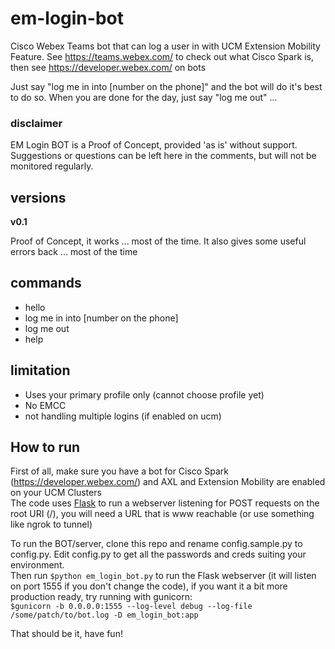 # em-login-bot

Cisco Webex Teams bot that can log a user in with UCM Extension Mobility 
Feature. See https://teams.webex.com/ to check out what Cisco Spark is, 
then see https://developer.webex.com/ on bots

Just say "log me in into [number on the phone]" and the bot will do it's best to do so.
When you are done for the day, just say "log me out" ...

### disclaimer
EM Login BOT is a Proof of Concept, provided 'as is' without support. 
Suggestions or questions can be left here in the comments, but will not be 
monitored regularly.

## versions
**v0.1**

Proof of Concept, it works ... most of the time. It also gives some useful 
errors back ... most of the time

## commands
- hello
- log me in into [number on the phone]
- log me out
- help

## limitation
- Uses your primary profile only (cannot choose profile yet)
- No EMCC
- not handling multiple logins (if enabled on ucm)

## How to run
First of all, make sure you have a bot for Cisco Spark 
(https://developer.webex.com/) and AXL and Extension Mobility are enabled 
on your UCM Clusters  
The code uses [Flask](http://flask.pocoo.org/) to run a webserver 
listening for POST requests on the root URI (/), you will need a URL 
that is www reachable (or use something like ngrok to tunnel)

To run the BOT/server, clone this repo and rename config.sample.py to 
config.py. Edit config.py to get all the passwords and creds suiting 
your environment.  
Then run `$python em_login_bot.py` to run the Flask webserver 
(it will listen on port 1555 if you don't change the code), if you want it a 
bit more production ready, try running with gunicorn:  
`$gunicorn -b 0.0.0.0:1555 --log-level debug --log-file /some/patch/to/bot.log -D em_login_bot:app`  

That should be it, have fun!
